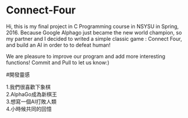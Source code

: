 # Connect-Four

  Hi, this is my final project in C Programming course in NSYSU in Spring, 2016.
  Because Google Alphago just became the new world champion,
  so my partner and I decided to writed a simple classic game : Connect Four,
  and build an AI in order to to defeat human!
  
  We are pleasure to improve our program and add more interesting functions!
  Commit and Pull to let us know:)
  
#開發靈感

  1.我們很喜歡下象棋  
  2.AlphaGo成為新棋王  
  3.想寫一個AI打敗人類  
  4.小時候共同的回憶  



